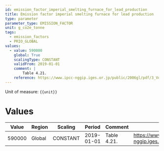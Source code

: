 ```yaml
---
id: emission_factor_imperial_smelting_furnace_for_lead_production
title: Emission factor imperial smelting furnace for lead production
type: parameter
parameter_type: EMISSION_FACTOR
unit: g_co2e_tonne
tags:
  - emission_factors
  - PRIO_GLOBAL
values:
  - value: 590000
    global: True
    scalingType: CONSTANT
    validFrom: 2019-01-01
    comment: |
        Table 4.21.
    reference: https://www.ipcc-nggip.iges.or.jp/public/2006gl/pdf/3_Volume3/V3_4_Ch4_Metal_Industry.pdf
---
```



Unit of measure: `{{unit}}`


# Values


| Value | Region | Scaling | Period | Comment | Reference |
|-------|--------|---------|--------|---------|-----------|
| 590000 | Global | CONSTANT | 2019-01-01 | Table 4.21. | https://www.ipcc-nggip.iges.or.jp/public/2006gl/pdf/3_Volume3/V3_4_Ch4_Metal_Industry.pdf |


